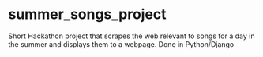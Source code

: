 # summer_songs_project
Short Hackathon project that scrapes the web relevant to songs for a day in the summer and displays them to a webpage. Done in Python/Django
